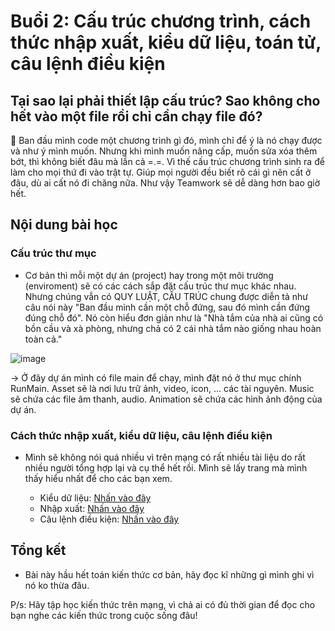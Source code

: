 # Buổi 2: Cấu trúc chương trình, cách thức nhập xuất, kiểu dữ liệu, toán tử, câu lệnh điều kiện
## Tại sao lại phải thiết lập cấu trúc? Sao không cho hết vào một file rồi chỉ cần chạy file đó?
:speech_balloon: Ban đầu mình code một chương trình gì đó, mình chỉ để ý là nó chạy được và như ý mình muốn. Nhưng khi mình muốn nâng cấp, muốn sửa xóa thêm bớt, thì không biết đâu mà lần cả =.=. Vì thế cấu trúc chương trình sinh ra để làm cho mọi thứ đi vào trật tự. Giúp mọi người đều biết rõ cái gì nên cất ở đâu, dù ai cất nó đi chăng nữa. Như vậy Teamwork sẽ dễ dàng hơn bao giờ hết.
## Nội dung bài học
### Cấu trúc thư mục
- Cơ bản thì mỗi một dự án (project) hay trong một môi trường (enviroment) sẽ có các cách sắp đặt cấu trúc thư mục khác nhau. Nhưng chúng vẫn có QUY LUẬT, CẤU TRÚC chung được diễn tả như câu nói này "Ban đầu mình cần một chỗ đứng, sau đó mình cần đứng đúng chỗ đó". Nó còn hiểu đơn giản như là "Nhà tắm của nhà ai cũng có bồn cầu và xà phòng, nhưng chả có 2 cái nhà tắm nào giống nhau hoàn toàn cả."

![image](https://user-images.githubusercontent.com/52252046/69853175-b3520200-12b8-11ea-9ed2-59107dd4931f.png)

-> Ở đây dự án mình có file main để chạy, mình đặt nó ở thư mục chính RunMain. Asset sẽ là nơi lưu trữ ảnh, video, icon, ... các tài nguyên. Music sẽ chứa các file âm thanh, audio. Animation sẽ chứa các hình ảnh động của dự án. 

### Cách thức nhập xuất, kiểu dữ liệu, câu lệnh điều kiện
- Mình sẽ không nói quá nhiều vì trên mạng có rất nhiều tài liệu do rất nhiều người tổng hợp lại và cụ thể hết rồi. Mình sẽ lấy trang mà mình thấy hiểu nhất để cho các bạn xem.

  - Kiểu dữ liệu: [Nhấn vào đây](https://viettuts.vn/java/toan-tu-trong-java)
  - Nhập xuất: [Nhấn vào đây](https://loda.me/java-basic-4-nhap-xuat-du-lieu-trong-java-loda1553262405846/)
  - Câu lệnh điều kiện: [Nhấn vào đây](https://o7planning.org/vi/11561/cau-lenh-re-nhanh-if-else-trong-java)

## Tổng kết
- Bài này hầu hết toán kiến thức cơ bản, hãy đọc kĩ những gì mình ghi vì nó ko thừa đâu.

P/s: Hãy tập học kiến thức trên mạng, vì chả ai có đủ thời gian để đọc cho bạn nghe các kiến thức trong cuộc sống đâu!
